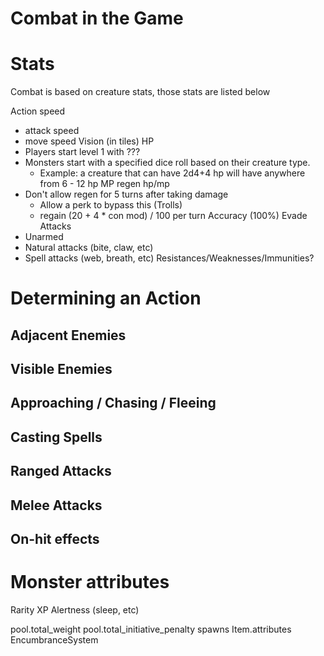 # Combat in the Game
# Stats
Combat is based on creature stats, those stats are listed below

Action speed
  - attack speed
  - move speed
Vision (in tiles)
HP
  - Players start level 1 with ???
  - Monsters start with a specified dice roll based on their creature type. 
    - Example: a creature that can have 2d4+4 hp will have anywhere from 6 - 12 hp 
MP
regen hp/mp
- Don't allow regen for 5 turns after taking damage
  - Allow a perk to bypass this (Trolls)
  - regain (20 + 4 * con mod) / 100 per turn
Accuracy (100%)
Evade
Attacks
- Unarmed
- Natural attacks (bite, claw, etc)
- Spell attacks (web, breath, etc)
Resistances/Weaknesses/Immunities?

# Determining an Action
## Adjacent Enemies
## Visible Enemies
## Approaching / Chasing / Fleeing
## Casting Spells
## Ranged Attacks
## Melee Attacks
## On-hit effects



# Monster attributes
Rarity
XP
Alertness (sleep, etc)



pool.total_weight
pool.total_initiative_penalty
spawns Item.attributes
EncumbranceSystem